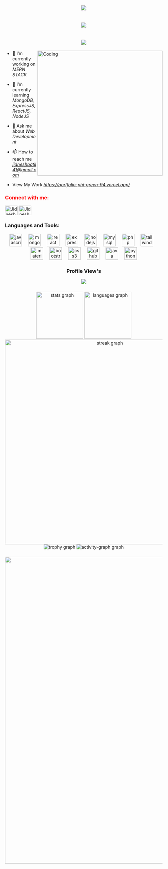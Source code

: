 <div align="center">
  <img height="auto" src="https://repository-images.githubusercontent.com/588181932/e36ec678-7984-4cdd-8e4c-a3932772ff8e"/>
</div>

###

<h1 align="center">
    <img src="https://readme-typing-svg.herokuapp.com/?font=Righteous&size=35&center=true&vCenter=true&width=500&height=70&color=F4FF35&duration=4000&lines=Hi+There!+👋;+I'm+Jidnesh+Patil+;Passionate+Software+Developer!+;FULL+Stack+Developer!+;" />
</h1>
<h1 align="center">
<img align="center" src="https://readme-typing-svg.herokuapp.com?font=Jersey+10+Charted&size=49&duration=5&pause=10000&color=CA22F7FF&background=EEF9FF00&random=false&width=650&height=70&lines=A+passionate+developer+from+India"/>
</h1>

<img align="right" alt="Coding" width="400" height=auto src="https://user-images.githubusercontent.com/74038190/225813708-98b745f2-7d22-48cf-9150-083f1b00d6c9.gif"/>

<p align="left"> </p>

- 🔭 I’m currently working on *MERN STACK*

- 🌱 I’m currently learning *MongoDB, ExpressJS, ReactJS, NodeJS*

- 💬 Ask me about *Web Development*

- 📫 How to reach me *jidneshpatil41@gmail.com*

- View My Work *https://portfolio-phi-green-94.vercel.app/*

<h3 align="left" style="color:red">Connect with me:</h3>
<p align="left">
<a href="https://www.linkedin.com/in/jidnesh-patil-229a822bb/" target="blank"><img align="center" src="https://raw.githubusercontent.com/rahuldkjain/github-profile-readme-generator/master/src/images/icons/Social/linked-in-alt.svg" alt="Jidnesh" height="30" width="40" /></a>
<a href="https://github.com/jidnesh007" target="blank"><img align="center" src="https://raw.githubusercontent.com/rahuldkjain/github-profile-readme-generator/master/src/images/icons/Social/github.svg" alt="Jidnesh" height="30" width="40" /></a>
</p>

<h3 align="left">Languages and Tools:</h3>
<div align="center">
  <img src="https://skillicons.dev/icons?i=js" height="40" alt="javascript logo"  />
  <img width="12" />
  <img src="https://skillicons.dev/icons?i=mongodb" height="40" alt="mongodb logo"  />
  <img width="12" />
  <img src="https://skillicons.dev/icons?i=react" height="40" alt="react logo"  />
  <img width="12" />
  <img src="https://skillicons.dev/icons?i=express" height="40" alt="express logo"  />
  <img width="12" />
  <img src="https://skillicons.dev/icons?i=nodejs" height="40" alt="nodejs logo"  />
  <img width="12" />
  <img src="https://skillicons.dev/icons?i=mysql" height="40" alt="mysql logo"  />
  <img width="12" />
  <img src="https://skillicons.dev/icons?i=php" height="40" alt="php logo"  />
  <img width="12" />
  <img src="https://skillicons.dev/icons?i=tailwind" height="40" alt="tailwindcss logo"  />
  <img width="12" />
  <img src="https://skillicons.dev/icons?i=materialui" height="40" alt="materialui logo"  />
  <img width="12" />
  <img src="https://skillicons.dev/icons?i=bootstrap" height="40" alt="bootstrap logo"  />
  <img width="12" />
  <img src="https://skillicons.dev/icons?i=css" height="40" alt="css3 logo"  />
  <img width="12" />
  <img src="https://skillicons.dev/icons?i=github" height="40" alt="github logo"  />
  <img width="12" />
  <img src="https://skillicons.dev/icons?i=java" height="40" alt="java logo"  />
  <img width="12" />
  <img src="https://skillicons.dev/icons?i=py" height="40" alt="python logo"  />
</div>

###
<h3 align="center">
  <p> Profile View's</p>
<div align="center">
 <img src="https://profile-counter.glitch.me/jidnesh007/count.svg?"  />
</div>
<h3/>


###
<div align="center">
  <img src="https://github-readme-stats.vercel.app/api?username=jidnesh007&hide_title=false&hide_rank=false&show_icons=true&include_all_commits=true&count_private=true&disable_animations=false&theme=yeblu&locale=en&hide_border=false&order=1" height="150" alt="stats graph"  />
  <img src="https://github-readme-stats.vercel.app/api/top-langs?username=jidnesh007&locale=en&hide_title=false&layout=compact&card_width=320&langs_count=5&theme=yeblu&hide_border=false&order=2" height="150" alt="languages graph"  />
  <img src="https://streak-stats.demolab.com?user=jidnesh007&locale=en&mode=daily&theme=yeblu&hide_border=false&border_radius=5&order=3" height="auto" width="655" alt="streak graph"  />
  <img src="https://github-profile-trophy.vercel.app?username=jidnesh007&theme=algolia&column=-1&row=1&margin-w=8&margin-h=8&no-bg=true&no-frame=false&order=4" height="auto" alt="trophy graph"  />
  <img src="https://github-readme-activity-graph.vercel.app/graph?username=jidnesh007&radius=16&theme=react&area=true&order=5" height="auto" alt="activity-graph graph"  />
</div>


###
<div align="center" height="auto" width="auto">
  <img src="https://github-readme-quotes-bay.vercel.app/quote?theme=default&animation=default&layout=socrates&font=default&fontColor=white&bgColor=black" align="center" height="auto" width="980"/>
</div>
